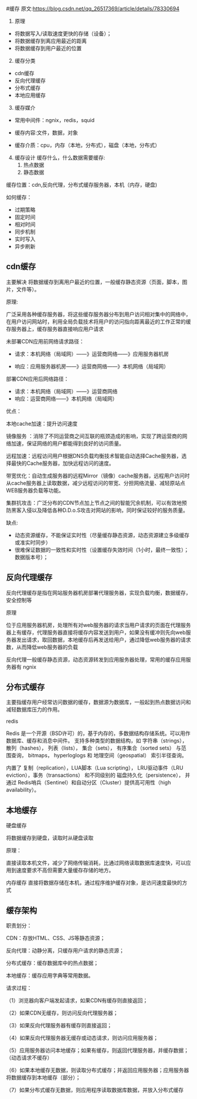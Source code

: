  #缓存
 原文:https://blog.csdn.net/qq_26517369/article/details/78330694
 
 1. 原理
 * 将数据写入/读取速度更快的存储（设备）；
 * 将数据缓存到离应用最近的距离
 * 将数据缓存到用户最近的位置
 
 2.  缓存分类
 *  cdn缓存
 * 反向代理缓存
 * 分布式缓存
 * 本地应用缓存
 
 3.  缓存媒介
 * 常用中间件：ngnix，redis，squid
 
 * 缓存内容:文件，数据，对象
 
 *  缓存介质：cpu，内存（本地，分布式），磁盘（本地，分布式）
 
 4.  缓存设计
  缓存什么，什么数据需要缓存:
       1. 热点数据 
       2. 静态数据
  
   缓存位置：cdn,反向代理，分布式缓存服务器，本机（内存，硬盘)
  
   如何缓存：
  *  过期策略
  *  固定时间
  *  相对时间
  *  同步机制
  *  实时写入
  *  异步刷新
  
  
  ## cdn缓存
  主要解决 将数据缓存到离用户最近的位置，一般缓存静态资源（页面，脚本，图片，文件等）。
  
原理:
  
  广泛采用各种缓存服务器，将这些缓存服务器分布到用户访问相对集中的网络中，在用户访问网站时，利用全局负载技术将用户的访问指向距离最近的工作正常的缓存服务器上，缓存服务器直接响应用户请求
  
  
  未部署CDN应用前网络请求路径：
 *  请求：本机网络（局域网）——》运营商网络——》应用服务器机房
  
  * 响应：应用服务器机房——》运营商网络——》本机网络（局域网）
  
  部署CDN应用后网络路径：
  *    请求：本机网络（局域网）——》运营商网络
  *    响应：运营商网络——》本机网络（局域网）
  
  优点：
  
  本地cache加速：提升访问速度
  
  镜像服务 ：消除了不同运营商之间互联的瓶颈造成的影响，实现了跨运营商的网络加速，保证网络的用户都能得到良好的访问质量。
  
 远程加速：远程访问用户根据DNS负载均衡技术智能自动选择Cache服务器，选择最快的Cache服务器，加快远程访问的速度。
  
  带宽优化：自动生成服务器的远程Mirror（镜像）cache服务器，远程用户访问时从cache服务器上读取数据，减少远程访问的带宽、分担网络流量、减轻原站点WEB服务器负载等功能。
  
  集群抗攻击：广泛分布的CDN节点加上节点之间的智能冗余机制，可以有效地预防黑客入侵以及降低各种D.D.o.S攻击对网站的影响，同时保证较好的服务质量。
  
  缺点:
  
  * 动态资源缓存，不能保证实时性（尽量缓存静态资源，动态资源建立多级缓存或准实时同步）
  * 很难保证数据的一致性和实时性（设置缓存失效时间（1小时，最终一致性）；数据版本号）；
  
  ## 反向代理缓存
  反向代理缓存是指在网站服务器机房部署代理服务器，实现负载均衡，数据缓存，安全控制等
  
  原理
  
  位于应用服务器机房，处理所有对web服务器的请求当用户请求的页面在代理服务器上有缓存，代理服务器直接将缓存内容发送到用户，如果没有缓冲则先向web服务器发出请求，取回数据，本地缓存后再发送给用户，通过降低web服务器的请求数，从而降低web服务器的负载
  
  反向代理一般缓存静态资源，动态资源转发到应用服务器处理，常用的缓存应用服务器有
 ngnix
 
 ## 分布式缓存
 
 主要指缓存用户经常访问数据的缓存，数据源为数据库，一般起到热点数据访问和减轻数据库压力的作用。
 
 redis
 
  Redis 是一个开源（BSD许可）的，基于内存的，多数据结构存储系统。可以用作数据库、缓存和消息中间件。 支持多种类型的数据结构，如 字符串（strings）， 散列（hashes）， 列表（lists）， 集合（sets）， 有序集合（sorted sets） 与范围查询， bitmaps， hyperloglogs 和 地理空间（geospatial） 索引半径查询。
  
内置了 复制（replication），LUA脚本（Lua scripting）， LRU驱动事件（LRU eviction），事务（transactions） 和不同级别的 磁盘持久化（persistence）， 并通过 Redis哨兵（Sentinel）和自动分区（Cluster）提供高可用性（high availability）。

##  本地缓存

硬盘缓存

将数据缓存到硬盘，读取时从硬盘读取

原理：

直接读取本机文件，减少了网络传输消耗，比通过网络读取数据库速度快，可以应用到速度要求不高但需要大量缓存存储的地方。


内存缓存
直接将数据存储在本机，通过程序维护缓存对象，是访问速度最快的方式


##   缓存架构

职责划分：

CDN：存放HTML、CSS、JS等静态资源；

反向代理：动静分离，只缓存用户请求的静态资源；

分布式缓存：缓存数据库中的热点数据；

本地缓存：缓存应用字典等常用数据。

请求过程：

（1）浏览器向客户端发起请求，如果CDN有缓存则直接返回；

（2）如果CDN无缓存，则访问反向代理服务器；

（3）如果反向代理服务器有缓存则直接返回；

（4）如果反向代理服务器无缓存或动态请求，则访问应用服务器；

（5）应用服务器访问本地缓存；如果有缓存，则返回代理服务器，并缓存数据；（动态请求不缓存）

（6）如果本地缓存无数据，则读取分布式缓存；并返回应用服务器；应用服务器将数据缓存到本地缓存（部分）；

（7）如果分布式缓存无数据，则应用程序读取数据库数据，并放入分布式缓存